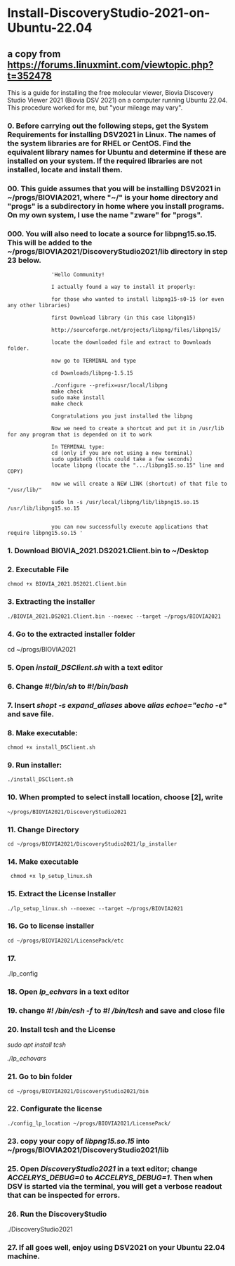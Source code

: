 # Install-DiscoveryStudio-2021-on-Ubuntu-22.04

## a copy from https://forums.linuxmint.com/viewtopic.php?t=352478

This is a guide for installing the free molecular viewer, Biovia Discovery Studio Viewer 2021 (Biovia DSV 2021) on a computer running Ubuntu 22.04. This procedure worked for me, but "your mileage may vary".

### 0. Before carrying out the following steps, get the System Requirements for installing DSV2021 in Linux. The names of the system libraries are for RHEL or CentOS. Find the equivalent library names for Ubuntu and determine if these are installed on your system. If the required libraries are not installed, locate and install them.

### 00. This guide assumes that you will be installing DSV2021 in ~/progs/BIOVIA2021, where "~/" is your home directory and "progs" is a subdirectory in home where you install programs. On my own system, I use the name "zware" for "progs".

### 000. You will also need to locate a source for libpng15.so.15. This will be added to the ~/progs/BIOVIA2021/DiscoveryStudio2021/lib directory in step 23 below.
                  
                  'Hello Community!
                  
                  I actually found a way to install it properly:
                  
                  for those who wanted to install libpng15-s0-15 (or even any other libraries)
                  
                  first Download library (in this case libpng15)
                  
                  http://sourceforge.net/projects/libpng/files/libpng15/
                  
                  locate the downloaded file and extract to Downloads folder.
                  
                  now go to TERMINAL and type
                  
                  cd Downloads/libpng-1.5.15
                  
                  ./configure --prefix=usr/local/libpng
                  make check
                  sudo make install
                  make check
                  
                  Congratulations you just installed the libpng
                  
                  Now we need to create a shortcut and put it in /usr/lib for any program that is depended on it to work
                  
                  In TERMINAL type:
                  cd (only if you are not using a new terminal)
                  sudo updatedb (this could take a few seconds)
                  locate libpng (locate the ".../libpng15.so.15" line and COPY)
                  
                  now we will create a NEW LINK (shortcut) of that file to "/usr/lib/"
                  
                  sudo ln -s /usr/local/libpng/lib/libpng15.so.15 /usr/lib/libpng15.so.15
                  
                  
                  you can now successfully execute applications that require libpng15.so.15 '



### 1. Download BIOVIA_2021.DS2021.Client.bin to ~/Desktop

### 2. Executable File

`chmod +x BIOVIA_2021.DS2021.Client.bin`

### 3. Extracting the installer

`./BIOVIA_2021.DS2021.Client.bin --noexec --target ~/progs/BIOVIA2021`

### 4. Go to the extracted installer folder

cd ~/progs/BIOVIA2021

### 5. Open _install_DSClient.sh_ with a text editor

### 6. Change _#!/bin/sh_ to _#!/bin/bash_

### 7. Insert _shopt -s expand_aliases_ above _alias echoe="echo -e"_ and save file.

### 8. Make executable:

`chmod +x install_DSClient.sh`

### 9. Run installer:

`./install_DSClient.sh`

### 10. When prompted to select install location, choose [2], write

`~/progs/BIOVIA2021/DiscoveryStudio2021`

### 11. Change Directory

`cd ~/progs/BIOVIA2021/DiscoveryStudio2021/lp_installer`


### 14.  Make executable
`
chmod +x lp_setup_linux.sh`

### 15. Extract the License Installer

`./lp_setup_linux.sh --noexec --target ~/progs/BIOVIA2021`

### 16. Go to license installer

`cd ~/progs/BIOVIA2021/LicensePack/etc`

### 17.

./lp_config

### 18. Open _lp_echvars_ in a text editor

### 19. change _#! /bin/csh -f_ to _#! /bin/tcsh_ and save and close file

### 20. Install tcsh and the License

_sudo apt install tcsh_

_./lp_echovars_

### 21. Go to bin folder

`cd ~/progs/BIOVIA2021/DiscoveryStudio2021/bin
`
### 22. Configurate the license

`./config_lp_location ~/progs/BIOVIA2021/LicensePack/`

### 23. copy your copy of _libpng15.so.15_ into ~/progs/BIOVIA2021/DiscoveryStudio2021/lib


### 25. Open _DiscoveryStudio2021_ in a text editor; change _ACCELRYS_DEBUG=0_ to _ACCELRYS_DEBUG=1_. Then when DSV is started via the terminal, you will get a verbose readout that can be inspected for errors.

### 26. Run the DiscoveryStudio

./DiscoveryStudio2021

### 27. If all goes well, enjoy using DSV2021 on your Ubuntu 22.04 machine.

